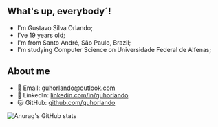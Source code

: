 ## What's up, everybody´!

- I'm Gustavo Silva Orlando;
- I've 19 years old;
- I'm from Santo André, São Paulo, Brazil;
- I'm studying Computer Science on Universidade Federal de Alfenas;


## About me
- 📧 Email: [guhorlando@outlook.com](mailto:gustavo.silvaorlando@outlook.com)  
- 💼 LinkedIn: [linkedin.com/in/guhorlando](https://www.linkedin.com/in/gustavo-orlando-78a606313)  
- 🐱 GitHub: [github.com/guhorlando](https://github.com/Guhorlando)


![Anurag's GitHub stats](https://github-readme-stats.vercel.app/api?username=anuraghazra&hide=contribs,prs)

